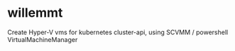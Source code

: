 # willemmt
Create Hyper-V vms for kubernetes cluster-api, using SCVMM / powershell VirtualMachineManager

